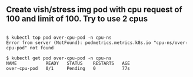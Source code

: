 ## Create vish/stress img pod with cpu request of 100 and limit of 100. Try to use 2 cpus

```

$ kubectl top pod over-cpu-pod -n cpu-ns
Error from server (NotFound): podmetrics.metrics.k8s.io "cpu-ns/over-cpu-pod" not found

$ kubectl get pod over-cpu-pod -n cpu-ns
NAME           READY   STATUS    RESTARTS   AGE
over-cpu-pod   0/1     Pending   0          77s
```
